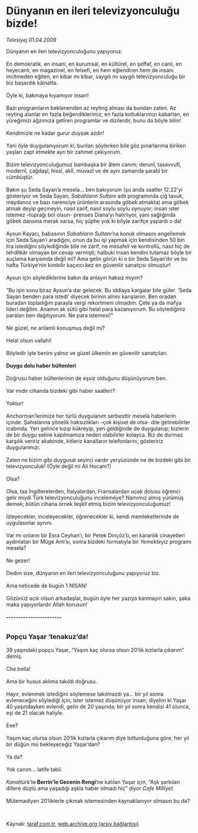 # Dünyanın en ileri televizyonculuğu bizde!

*Telesiyej 01.04.2009*

<div class="taraf_structure_2col_1zq">
<div class="margen_n">



 <p>Dünyanın en ileri televizyonculuğunu yapıyoruz.<br/><br/>En demokratik, en insani, en kurumsal, en kültürel, en şeffaf, en canlı, en heyecanlı, en magazinel, en felsefi, en hem eğlendiren hem de insanı incitmeden eğiten, en kibar mı kibar, saygılı mı saygılı televizyonculuğu bir biz başardık kâinatta. <br/><br/>Öyle ki, bakmaya kıyamıyor insan! <br/><br/>Bazı programların beklenenden az reyting alması da bundan zaten. Az reyting alanlar en fazla beğendiklerimiz, en fazla koltuklarımızı kabartan, en yüreğimizi ağzımıza getiren programlar ve dizilerdir, bunu da böyle bilin! <br/><br/>Kendimizle ne kadar gurur duysak azdır! <br/><br/>Yani öyle duygulanıyorum ki, bunları söylerken bile göz pınarlarıma biriken yaşları zapt etmekte ayrı bir zahmet çekiyorum. <br/><br/>Bizim televizyonculuğumuz bambaşka bir âlem canım; derunî, tasavvufî, modernî, çağdaşî, hissî, aklî, muvazî ve de aynı zamanda şarabî bir cümbüştür. <br/><br/>Bakın şu Seda Sayan’a mesela... ben bakıyorum (şu anda saatler 12.22’yi gösteriyor ve Seda Sayan, <i>Sabahların Sultanı</i> adlı programında çiğ tavuk, maydanoz ve bazı narenciye ürünlerin arasında göbek atmakta) ama göbek atmak deyip geçmeyin, nasıl zarif, nasıl soylu soylu oynuyor; insan ister istemez –toprağı bol olsun- prenses Diana’yı hatırlıyor, yani sağlığında göbek dansına merak sarsa, hiç şüphe yok ki böyle zarifçe yapardı o da! <br/><br/>Aysun Kayacı, babasının <i>Sabahların Sultanı</i>’na konuk olmasını engellemek için Seda Sayan’ı aradığını, onun da bu işi yapmak için kendisinden 50 bin lira istediğini söylediğinde bile ne zarif, ne mesafeli ve kontrollü, nasıl hiç de tehditkâr olmayan bir cevap vermişti; halbuki insan kendini tutamaz böyle bir suçlama karşısında değil mi? Ama gelin görün ki o bir Seda Sayan’dır ve bu hafta Türkiye’nin kimbilir kaçıncı kez en güvenilir sanatçısı olmuştur! <br/><br/>Aysun için söylediklerine bakın da anlayın haksız mıyım? <br/><br/>“Bu işin sonu biraz Aysun’a dar gelecek. Bu iddiaya kargalar bile güler. ‘Seda Sayan benden para istedi’ diyecek birinin alnını karışlarım. Ben oradan buradan topladığım parayla vergi rekortmeni olmadım. Çete ya da mafya lideri değilim. Anamın ak sütü gibi helal para kazanıyorum. Bu söylediğiniz paraları ben dağıtıyorum. Ne para istemesi!” <br/><br/>Ne güzel, ne anlamlı konuşmuş değil mi? <br/><br/>Helal olsun vallahi! <br/><br/>Böyledir işte benim yalnız ve güzel ülkemin en güvenilir sanatçıları.<b> <br/><br/>Duygu dolu haber bültenleri</b> <br/><br/>Doğrusu haber bültenlerinin de eşsiz olduğunu düşünüyorum ben. <br/><br/>Var mıdır cihanda bizdeki gibi haber saatleri? <br/><br/>Yoktur! <br/><br/>Anchorman’lerimize her türlü duygulanım serbesttir mesela haberlerin içinde. Şahıslarına yönelik haksızlıkları –çok kişisel de olsa- dile getirebilirler icabında. Yeri gelince kızıp kükreyip, yeri geldiğinde de duygulanıp; bizlerin de bir duygu seline kapılmamıza neden olabilirler kolayca. Biz de durmaz karşılık veririz akabinde, kitleriz kanalların telefonlarını, gösteririz duygularımızı. <br/><br/>Zaten ne bizim gibi duygusal seyirci vardır yeryüzünde ne de bizdeki gibi bir televizyonculuk! (Öyle değil mi Ali Hocam?) <br/><br/>Olsa? <br/><br/>Olsa, taa İngilterelerden, İtalyalardan, Fransalardan uçak dolusu öğrenci gelir miydi Türk televizyonculuğunu incelemeye? Namımız almış yürümüş demek; bütün cihana örnek teşkil etmiş bizim televizyonculuğumuz! <br/><br/>İzleyecekler, inceleyecekler, öğrenecekler ki, kendi memleketlerinde de uygulasınlar aynını. <br/><br/>Var mı onların bir Esra Ceyhan’ı, bir Petek Dinçöz’ü, en karanlık cinayetleri aydınlatan bir Müge Anlı’sı, sonra bizdeki formatıyla bir <i>Yemekteyiz</i> programı mesela? <br/><br/>Ne gezer! <br/><br/>Dedim size, dünyanın en ileri televizyonculuğunu yapıyoruz biz. <br/><br/>Ama neticede de bugün 1 NİSAN! <br/><br/>Gözünüz açık olsun arkadaşlar, bugün öyle her yazıya kanmayın sakın, şaka maka yapıyorlardır Allah korusun!<b> <br/><br/>-----------------------</b> <br/><br/><br/><font size="4"><strong>Popçu Yaşar ‘tenakuz’da!</strong></font> <br/><br/>39 yaşındaki popçu Yaşar, “Yaşım kaç olursa olsun 20’lik kızlarla çıkarım” demiş. <br/><br/>Che bella! <br/><br/>Ama bir husus aklıma takıldı doğrusu. <br/><br/>Hayır, evlenmek istediğini söylemese takılmazdı ya... bir yıl sonra evleneceğini söylediği için, ister istemez düşünüyor insan; diyelim ki Yaşar 40 yaşındayken evlendi, gelin de 20 yaşında; bir yıl sonra kendisi 41 olunca, eşi de 21 olacak haliyle. <br/><br/>Eee? <br/><br/>Yaşım kaç olursa olsun 20’lik kızlarla çıkarım diye tutturduğuna göre, her yıl bir düğün mü bekleyeceğiz Yaşar’dan? <br/><br/>Ya da? <br/><br/>Yok canım... latife tabii. <i><br/><br/>Kanaltürk</i>’te<b> Berrin’le Gecenin Rengi</b>’ne katılan Yaşar için, “Aşk şarkıları dillere düştü ama yaşadığı aşkla haber olmadı hiç” diyor <i>Cafe Milliyet</i>. <br/><br/>Mütemadiyen 20’liklerle çıkmak istemesinden kaynaklanıyor olmasın bu da?</p>

<br/>


<div id="taraf_not">
</div>

</div>


</div>

Kaynak: [taraf.com.tr](http://www.taraf.com.tr:80/makale/4799.htm), [web.archive.org (arşiv bağlantısı)](http://web.archive.org/web/20090409224514/http://www.taraf.com.tr:80/makale/4799.htm)
